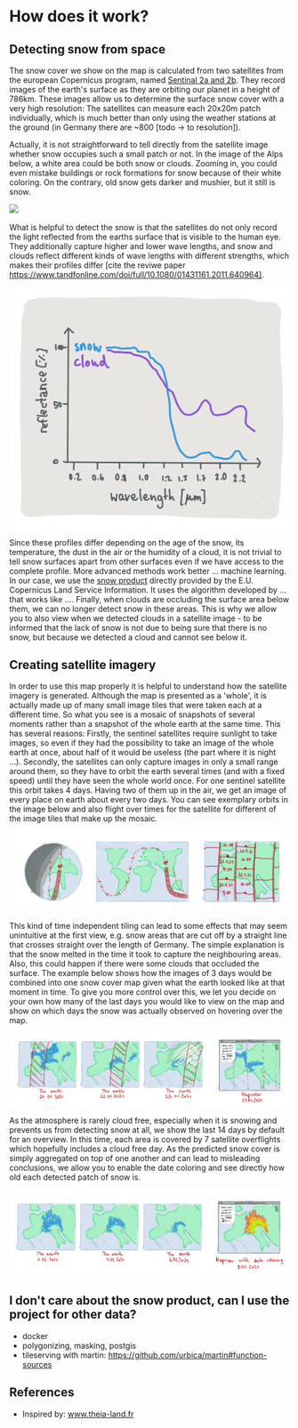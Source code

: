 # How does it work?

## Detecting snow from space

The snow cover we show on the map is calculated from two satellites from the european Copernicus 
program, named [Sentinal 2a and 2b](https://sentinel.esa.int/web/sentinel/missions/sentinel-2).
They record images of the earth's surface as they are orbiting our planet in a height of 786km.
These images allow us to determine the surface snow cover with a very high resolution: The satellites can measure each 
20x20m patch individually, which is much better than only using the weather stations at the ground (in Germany there are ~800 [todo -> to resolution]).

Actually, it is not straightforward to tell directly from the satellite image whether snow occupies such a small patch or not.
In the image of the Alps below, a white area could be both snow or clouds.
Zooming in, you could even mistake buildings or rock formations for snow because of their white coloring.
On the contrary, old snow gets darker and mushier, but it still is snow.

![](res/the_alps.jpg)

What is helpful to detect the snow is that the satellites do not only record the light reflected from the earths surface that is
visible to the human eye.
They additionally capture higher and lower wave lengths, and snow and clouds reflect different kinds of wave lengths with different strengths, which 
makes their profiles differ [cite the reviwe paper https://www.tandfonline.com/doi/full/10.1080/01431161.2011.640964].

![](res/reflection_profile.png)

Since these profiles differ depending on the age of the snow, its temperature, the dust in the air or the humidity of a cloud, 
it is not trivial to tell
snow surfaces apart from other surfaces even if we have access to the complete profile.
More advanced methods work better ... machine learning.
In our case, we use the [snow product](https://land.copernicus.eu/user-corner/technical-library/hrsi-snow-pum) directly provided by the  E.U. Copernicus Land Service Information.
It uses the algorithm developed by  ... that works like ....
Finally, when clouds are occluding the surface area below them, we can no longer detect snow in these areas.
This is why we allow you to also view when we detected clouds in a satellite image - to be informed that the lack of snow 
is not due to being sure that there is no snow, but because we detected a cloud and cannot see below it.

## Creating satellite imagery

In order to use this map properly it is helpful to understand how the satellite imagery is generated.
Although the map is presented as a 'whole', it is actually made up of many small image tiles that were taken each at a different
time.
So what you see is a mosaic of snapshots of several moments rather than a snapshot of the whole earth at the same time.
This has several reasons: Firstly, the sentinel satellites require sunlight to take images, so even if they had the possibility
to take an image of the whole earth at once, about half of it would be useless (the part where it is night ...).
Secondly, the satellites can only capture images in only a small range around them, so they have to orbit the earth 
several times (and with a fixed speed) until they have seen the whole world once. 
For one sentinel satellite this orbit takes 4 days. Having two of them up in the air, we get an image of every 
place on earth about every two days.
You can see exemplary orbits in the image below and also flight over times for the satellite for different of the image tiles
that make up the mosaic.

![](res/satellite_orbit.png)

This kind of time independent tiling can lead to some effects that may seem unintuitive at the first view, e.g. snow areas that
are cut off by a straight line that crosses straight over the length of Germany. The simple explanation is that
the snow melted in the time it took to capture the neighbouring areas.
Also, this could happen if there were some clouds that occluded the surface. 
The example below shows how the images of 3 days would be combined into one snow cover map given what the earth 
looked like at that moment in time.
To give you more control over this, we let you decide on your own how many of the last days you would like to view on 
the map and show on which days the snow was actually observed on hovering over the map.

![](res/overflight_aggregate.png)

As the atmosphere is rarely cloud free, especially when it is snowing and prevents us from detecting snow at all, we show the last 14
days by default for an overview.
In this time, each area is covered by 7 satellite overflights which hopefully includes a cloud free day.
As the predicted snow cover is simply aggregated on top of one another and can lead to misleading conclusions, we allow you to 
enable the date coloring and see directly how old each detected patch of snow is.

![](res/day_aggregate.png)



## I don't care about the snow product, can I use the project for other data?

- docker
- polygonizing, masking, postgis
- tileserving with martin: https://github.com/urbica/martin#function-sources


## References

- Inspired by: www.theia-land.fr
